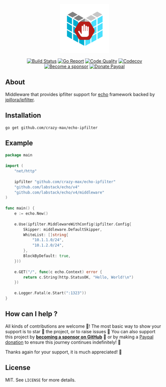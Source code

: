 <p align="center"><img width="156" src="https://raw.githubusercontent.com/crazy-max/echo-ipfilter/master/.res/echo-ipfilter.png"></p>

<p align="center">
  <a href="https://github.com/crazy-max/echo-ipfilter/actions"><img src="https://github.com/crazy-max/echo-ipfilter/workflows/build/badge.svg" alt="Build Status"></a>
  <a href="https://goreportcard.com/report/github.com/crazy-max/echo-ipfilter"><img src="https://goreportcard.com/badge/github.com/crazy-max/echo-ipfilter?style=flat-square" alt="Go Report"></a>
  <a href="https://www.codacy.com/app/crazy-max/echo-ipfilter"><img src="https://img.shields.io/codacy/grade/99e6d0f21bd6475187823203da6fce63/master.svg?style=flat-square" alt="Code Quality"></a>
  <a href="https://codecov.io/gh/crazy-max/echo-ipfilter"><img src="https://img.shields.io/codecov/c/github/crazy-max/echo-ipfilter/master.svg?style=flat-square" alt="Codecov"></a>
  <br /><a href="https://github.com/sponsors/crazy-max"><img src="https://img.shields.io/badge/sponsor-crazy--max-181717.svg?logo=github&style=flat-square" alt="Become a sponsor"></a>
  <a href="https://www.paypal.me/crazyws"><img src="https://img.shields.io/badge/donate-paypal-00457c.svg?logo=paypal&style=flat-square" alt="Donate Paypal"></a>
</p>

## About

Middleware that provides ipfilter support for [echo](https://echo.labstack.com) framework backed by [jpillora/ipfilter](https://github.com/jpillora/ipfilter).

## Installation

```
go get github.com/crazy-max/echo-ipfilter
```

## Example

```go
package main

import (
	"net/http"

	ipfilter "github.com/crazy-max/echo-ipfilter"
	"github.com/labstack/echo/v4"
	"github.com/labstack/echo/v4/middleware"
)

func main() {
	e := echo.New()

	e.Use(ipfilter.MiddlewareWithConfig(ipfilter.Config{
		Skipper: middleware.DefaultSkipper,
		WhiteList: []string{
			"10.1.1.0/24",
			"10.1.2.0/24",
		},
		BlockByDefault: true,
	}))

	e.GET("/", func(c echo.Context) error {
		return c.String(http.StatusOK, "Hello, World!\n")
	})

	e.Logger.Fatal(e.Start(":1323"))
}
```

## How can I help ?

All kinds of contributions are welcome :raised_hands:! The most basic way to show your support is to star :star2: the project, or to raise issues :speech_balloon: You can also support this project by [**becoming a sponsor on GitHub**](https://github.com/sponsors/crazy-max) :clap: or by making a [Paypal donation](https://www.paypal.me/crazyws) to ensure this journey continues indefinitely! :rocket:

Thanks again for your support, it is much appreciated! :pray:

## License

MIT. See `LICENSE` for more details.
